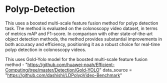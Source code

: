 # Polyp-Detection
This uses a boosted multi-scale feature fusion method for polyp detection task. The method is evaluated on the colonoscopy video dataset, in terms of metrics mAP and F1-score. In comparison with other state-of-the-art object detection methods, the method provides substantial improvements in both accuracy and efficiency, positioning it as a robust choice for real-time polyp detection in colonoscopy videos.

This uses Gold-Yolo model for the boosted multi-scale feature fusion method - "https://github.com/huawei-noah/Efficient-Computing/tree/master/Detection/Gold-YOLO"
data_source = "https://github.com/dashishi/LDPolypVideo-Benchmark"

